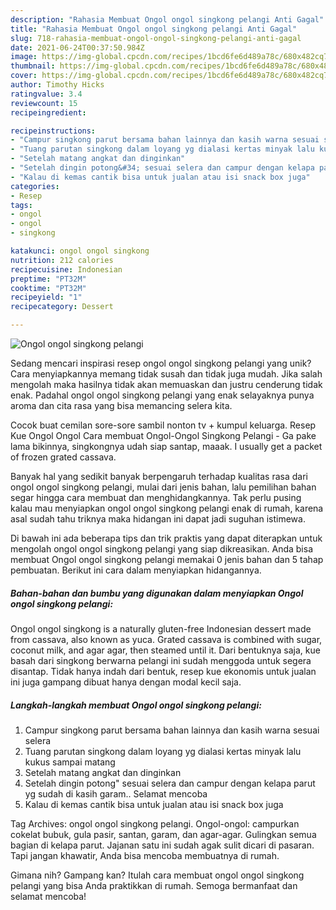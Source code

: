 ```yaml
---
description: "Rahasia Membuat Ongol ongol singkong pelangi Anti Gagal"
title: "Rahasia Membuat Ongol ongol singkong pelangi Anti Gagal"
slug: 718-rahasia-membuat-ongol-ongol-singkong-pelangi-anti-gagal
date: 2021-06-24T00:37:50.984Z
image: https://img-global.cpcdn.com/recipes/1bcd6fe6d489a78c/680x482cq70/ongol-ongol-singkong-pelangi-foto-resep-utama.jpg
thumbnail: https://img-global.cpcdn.com/recipes/1bcd6fe6d489a78c/680x482cq70/ongol-ongol-singkong-pelangi-foto-resep-utama.jpg
cover: https://img-global.cpcdn.com/recipes/1bcd6fe6d489a78c/680x482cq70/ongol-ongol-singkong-pelangi-foto-resep-utama.jpg
author: Timothy Hicks
ratingvalue: 3.4
reviewcount: 15
recipeingredient:

recipeinstructions:
- "Campur singkong parut bersama bahan lainnya dan kasih warna sesuai selera"
- "Tuang parutan singkong dalam loyang yg dialasi kertas minyak lalu kukus sampai matang"
- "Setelah matang angkat dan dinginkan"
- "Setelah dingin potong&#34; sesuai selera dan campur dengan kelapa parut yg sudah di kasih garam.. Selamat mencoba"
- "Kalau di kemas cantik bisa untuk jualan atau isi snack box juga"
categories:
- Resep
tags:
- ongol
- ongol
- singkong

katakunci: ongol ongol singkong 
nutrition: 212 calories
recipecuisine: Indonesian
preptime: "PT32M"
cooktime: "PT32M"
recipeyield: "1"
recipecategory: Dessert

---
```



![Ongol ongol singkong pelangi](https://img-global.cpcdn.com/recipes/1bcd6fe6d489a78c/680x482cq70/ongol-ongol-singkong-pelangi-foto-resep-utama.jpg)

Sedang mencari inspirasi resep ongol ongol singkong pelangi yang unik? Cara menyiapkannya memang tidak susah dan tidak juga mudah. Jika salah mengolah maka hasilnya tidak akan memuaskan dan justru cenderung tidak enak. Padahal ongol ongol singkong pelangi yang enak selayaknya punya aroma dan cita rasa yang bisa memancing selera kita.

Cocok buat cemilan sore-sore sambil nonton tv + kumpul keluarga. Resep Kue Ongol Ongol Cara membuat Ongol-Ongol Singkong Pelangi - Ga pake lama bikinnya, singkongnya udah siap santap, maaak. I usually get a packet of frozen grated cassava.

Banyak hal yang sedikit banyak berpengaruh terhadap kualitas rasa dari ongol ongol singkong pelangi, mulai dari jenis bahan, lalu pemilihan bahan segar hingga cara membuat dan menghidangkannya. Tak perlu pusing kalau mau menyiapkan ongol ongol singkong pelangi enak di rumah, karena asal sudah tahu triknya maka hidangan ini dapat jadi suguhan istimewa.


Di bawah ini ada beberapa tips dan trik praktis yang dapat diterapkan untuk mengolah ongol ongol singkong pelangi yang siap dikreasikan. Anda bisa membuat Ongol ongol singkong pelangi memakai 0 jenis bahan dan 5 tahap pembuatan. Berikut ini cara dalam menyiapkan hidangannya.

<!--inarticleads1-->

##### Bahan-bahan dan bumbu yang digunakan dalam menyiapkan Ongol ongol singkong pelangi:



Ongol ongol singkong is a naturally gluten-free Indonesian dessert made from cassava, also known as yuca. Grated cassava is combined with sugar, coconut milk, and agar agar, then steamed until it. Dari bentuknya saja, kue basah dari singkong berwarna pelangi ini sudah menggoda untuk segera disantap. Tidak hanya indah dari bentuk, resep kue ekonomis untuk jualan ini juga gampang dibuat hanya dengan modal kecil saja. 

<!--inarticleads2-->

##### Langkah-langkah membuat Ongol ongol singkong pelangi:

1. Campur singkong parut bersama bahan lainnya dan kasih warna sesuai selera
1. Tuang parutan singkong dalam loyang yg dialasi kertas minyak lalu kukus sampai matang
1. Setelah matang angkat dan dinginkan
1. Setelah dingin potong&#34; sesuai selera dan campur dengan kelapa parut yg sudah di kasih garam.. Selamat mencoba
1. Kalau di kemas cantik bisa untuk jualan atau isi snack box juga


Tag Archives: ongol ongol singkong pelangi. Ongol-ongol: campurkan cokelat bubuk, gula pasir, santan, garam, dan agar-agar. Gulingkan semua bagian di kelapa parut. Jajanan satu ini sudah agak sulit dicari di pasaran. Tapi jangan khawatir, Anda bisa mencoba membuatnya di rumah. 

Gimana nih? Gampang kan? Itulah cara membuat ongol ongol singkong pelangi yang bisa Anda praktikkan di rumah. Semoga bermanfaat dan selamat mencoba!
